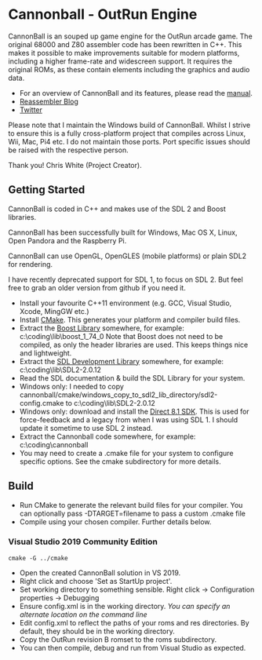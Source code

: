 Cannonball - OutRun Engine
==========================

CannonBall is an souped up game engine for the OutRun arcade game. The original 68000 and Z80 assembler code has been rewritten in C++. This makes it possible to make improvements suitable for modern platforms, including a higher frame-rate and widescreen support. It requires the original ROMs, as these contain elements including the graphics and audio data. 

* For an overview of CannonBall and its features, please read the [manual](https://github.com/djyt/cannonball/wiki).
* [Reassembler Blog](http://reassembler.blogspot.co.uk/)
* [Twitter](https://twitter.com/djyt)

Please note that I  maintain the Windows build of CannonBall. Whilst I strive to ensure this is a fully cross-platform project that compiles across Linux, Wii, Mac, Pi4 etc. I do not maintain those ports. Port specific issues should be raised with the respective person. 

Thank you! 
Chris White (Project Creator). 


Getting Started
---------------

CannonBall is coded in C++ and makes use of the SDL 2 and Boost libraries. 

CannonBall has been successfully built for Windows, Mac OS X, Linux, Open Pandora and the Raspberry Pi.

CannonBall can use OpenGL, OpenGLES (mobile platforms) or plain SDL2 for rendering. 

I have recently deprecated support for SDL 1, to focus on SDL 2. But feel free to grab an older version from github if you need it. 

* Install your favourite C++11 environment (e.g. GCC, Visual Studio, Xcode, MingGW etc.)
* Install [CMake](http://www.cmake.org/). This generates your platform and compiler build files. 
* Extract the [Boost Library](http://www.boost.org/) somewhere, for example: c:\coding\lib\boost_1_74_0
Note that Boost does not need to be compiled, as only the header libraries are used. This keeps things nice and lightweight. 
* Extract the [SDL Development Library](https://www.libsdl.org/download-2.0.php) somewhere, for example: c:\coding\lib\SDL2-2.0.12
* Read the SDL documentation & build the SDL Library for your system.
* Windows only: I needed to copy cannonball/cmake/windows_copy_to_sdl2_lib_directory/sdl2-config.cmake to c:\coding\lib\SDL2-2.0.12
* Windows only: download and install the [Direct 8.1 SDK](https://archive.org/details/dx81sdk_full). This is used for force-feedback and a legacy from when I was using SDL 1. I should update it sometime to use SDL 2 instead. 
* Extract the Cannonball code somewhere, for example: c:\coding\cannonball
* You may need to create a .cmake file for your system to configure specific options. See the cmake subdirectory for more details.

Build
-----

* Run CMake to generate the relevant build files for your compiler. You can optionally pass -DTARGET=filename to pass a custom .cmake file
* Compile using your chosen compiler. Further details below.

### Visual Studio 2019 Community Edition

    cmake -G ../cmake

* Open the created CannonBall solution in VS 2019. 
* Right click and choose 'Set as StartUp project'. 
* Set working directory to something sensible. Right click -> Configuration properties -> Debugging
* Ensure config.xml is in the working directory. _You can specify an alternate location on the command line_
* Edit config.xml to reflect the paths of your roms and res directories. By default, they should be in the working directory.
* Copy the OutRun revision B romset to the roms subdirectory. 
* You can then compile, debug and run from Visual Studio as expected.
